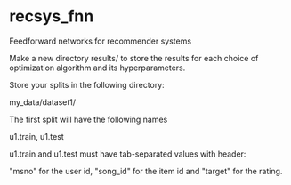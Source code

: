 # recsys_fnn
Feedforward networks for recommender systems 

Make a new directory results/ to store the results for each choice of optimization algorithm and its hyperparameters.

Store your splits in the following directory:

my_data/dataset1/

The first split will have the following names

u1.train, u1.test 

u1.train and u1.test must have tab-separated values with header: 

"msno" for the user id, "song_id" for the item id and "target" for the rating.
